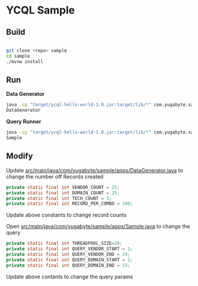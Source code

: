 # YCQL Sample


## Build

```bash

git clone <repo> sample
cd sample
./mvnw install

```

## Run

**Data Generator**

```bash
java -cp "target/ycql-hello-world-1.0.jar:target/lib/*" com.yugabyte.sample.apps.
DataGenerator

```


**Query Runner**

```bash
java -cp "target/ycql-hello-world-1.0.jar:target/lib/*" com.yugabyte.sample.apps.
Sample

```



## Modify

Update [src/main/java/com/yugabyte/sample/apps/DataGenerator.java](src/main/java/com/yugabyte/sample/apps/DataGenerator.java) to change the number off Records created


```java
private static final int VENDOR_COUNT = 25;
private static final int DOMAIN_COUNT = 25;
private static final int TECH_COUNT = 5;
private static final int RECORD_PER_COMBO = 100;
```

Update above constants to change record counts


Open [src/main/java/com/yugabyte/sample/apps/Sample.java](src/main/java/com/yugabyte/sample/apps/Sample.java) to change the query

```java
private static final int THREADPOOL_SIZE=20;
private static final int QUERY_VENDOR_START = 1;
private static final int QUERY_VENDOR_END = 24;
private static final int QUERY_DOMAIN_START = 1;
private static final int QUERY_DOMAIN_END = 15;

```
Update above contants to change the query params
